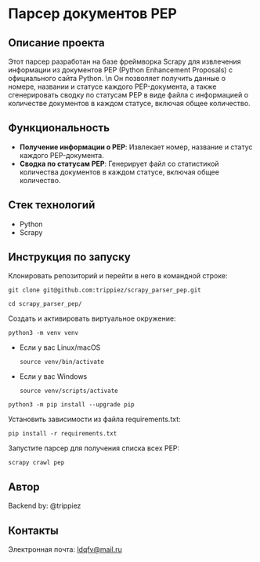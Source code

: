 # Парсер документов PEP

## Описание проекта

Этот парсер разработан на базе фреймворка Scrapy для извлечения информации из документов PEP (Python Enhancement Proposals) с официального сайта Python. \n
Он позволяет получить данные о номере, названии и статусе каждого PEP-документа, а также сгенерировать сводку по статусам PEP в виде файла с информацией о количестве документов в каждом статусе, включая общее количество.

## Функциональность

- **Получение информации о PEP**: Извлекает номер, название и статус каждого PEP-документа.
- **Сводка по статусам PEP**: Генерирует файл со статистикой количества документов в каждом статусе, включая общее количество.

## Стек технологий

- Python
- Scrapy

## Инструкция по запуску

Клонировать репозиторий и перейти в него в командной строке:

```
git clone git@github.com:trippiez/scrapy_parser_pep.git
```

```
cd scrapy_parser_pep/
```

Cоздать и активировать виртуальное окружение:

```
python3 -m venv venv
```

* Если у вас Linux/macOS

    ```
    source venv/bin/activate
    ```

* Если у вас Windows

    ```
    source venv/scripts/activate
    ```

```
python3 -m pip install --upgrade pip
```

Установить зависимости из файла requirements.txt:

```
pip install -r requirements.txt
```

Запустите парсер для получения списка всех PEP:

```
scrapy crawl pep
```

## Автор

Backend by: @trippiez

## Контакты

Электронная почта: ldqfv@mail.ru